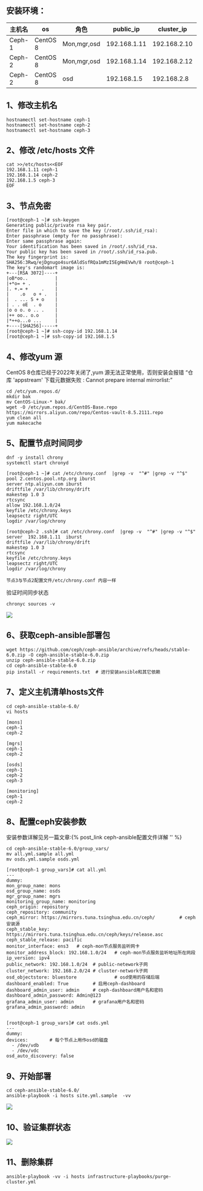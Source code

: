 ## 安装环境：

| 主机名 | os       | 角色        | public_ip    | cluster_ip   | osd磁盘 |
| ------ | -------- | ----------- | ------------ | ------------ | ------- |
| Ceph-1 | CentOS 8 | Mon,mgr,osd | 192.168.1.11 | 192.168.2.10 | vdb/vdc |
| Ceph-2 | CentOS 8 | Mon,mgr,osd | 192.168.1.14 | 192.168.2.12 | vdb/vdc |
| Ceph-2 | CentOS 8 | osd         | 192.168.1.5  | 192.168.2.8  | vdb/vdc |



## 1、修改主机名 

```shell
hostnamectl set-hostname ceph-1
hostnamectl set-hostname ceph-2
hostnamectl set-hostname ceph-3
```



## 2、修改 /etc/hosts 文件

```shell
cat >>/etc/hosts<<EOF
192.168.1.11 ceph-1
192.168.1.14 ceph-2
192.168.1.5 ceph-3
EOF
```



## 3、节点免密

```shell
[root@ceph-1 ~]# ssh-keygen
Generating public/private rsa key pair.
Enter file in which to save the key (/root/.ssh/id_rsa): 
Enter passphrase (empty for no passphrase): 
Enter same passphrase again: 
Your identification has been saved in /root/.ssh/id_rsa.
Your public key has been saved in /root/.ssh/id_rsa.pub.
The key fingerprint is:
SHA256:3Rwq/ejDgnugo4sur6AldSsfRQa1mMzI5EgHmEVwh/8 root@ceph-1
The key's randomart image is:
+---[RSA 3072]----+
|oB*oo..          |
|+*o= + .         |
|. +.= +     .    |
|    .o   o + .   |
|  . ... S + o    |
| . . oE  . o     |
|o o o. o .. .    |
|++ oo.. o.o      |
|*++o...o ...     |
+----[SHA256]-----+
[root@ceph-1 ~]# ssh-copy-id 192.168.1.14
[root@ceph-1 ~]# ssh-copy-id 192.168.1.5
```



## 4、修改yum 源

CentOS 8仓库已经于2022年关闭了,yum 源无法正常使用，否则安装会报错  “仓库 'appstream' 下载元数据失败 : Cannot prepare internal mirrorlist:”

```shell
cd /etc/yum.repos.d/
mkdir bak
mv CentOS-Linux-* bak/
wget -O /etc/yum.repos.d/CentOS-Base.repo https://mirrors.aliyun.com/repo/Centos-vault-8.5.2111.repo
yum clean all
yum makecache
```



## 5、配置节点时间同步

```shell
dnf -y install chrony
systemctl start chronyd

[root@ceph-1 ~]# cat /etc/chrony.conf  |grep -v  "^#" |grep -v "^$"
pool 2.centos.pool.ntp.org iburst
server ntp.aliyun.com iburst
driftfile /var/lib/chrony/drift
makestep 1.0 3
rtcsync
allow 192.168.1.0/24
keyfile /etc/chrony.keys
leapsectz right/UTC
logdir /var/log/chrony

[root@ceph-2 .ssh]# cat /etc/chrony.conf  |grep -v  "^#" |grep -v "^$"
server  192.168.1.11  iburst
driftfile /var/lib/chrony/drift
makestep 1.0 3
rtcsync
keyfile /etc/chrony.keys
leapsectz right/UTC
logdir /var/log/chrony

节点3与节点2配置文件/etc/chrony.conf 内容一样
```

验证时间同步状态

```shell
chronyc sources -v
```

![](Ceph-ansible部署ceph/image-20230626165654294.png)



## 6、获取ceph-ansible部署包

```shell
wget https://github.com/ceph/ceph-ansible/archive/refs/heads/stable-6.0.zip -O ceph-ansible-stable-6.0.zip
unzip ceph-ansible-stable-6.0.zip
cd ceph-ansible-stable-6.0
pip install -r requirements.txt	 # 进行安装ansible和其它依赖
```



## 7、定义主机清单hosts文件

```shell
cd ceph-ansible-stable-6.0/
vi hosts

[mons] 
ceph-1
ceph-2

[mgrs]
ceph-1
ceph-2

[osds]
ceph-1
ceph-2
ceph-3

[monitoring]
ceph-1
ceph-2
```



## 8、配置ceph安装参数

安装参数详解见另一篇文章:{% post_link ceph-ansible配置文件详解 '' %}

```shell
cd ceph-ansible-stable-6.0/group_vars/
mv all.yml.sample all.yml
mv osds.yml.sample osds.yml	

[root@ceph-1 group_vars]# cat all.yml 
---
dummy:
mon_group_name: mons
osd_group_name: osds
mgr_group_name: mgrs
monitoring_group_name: monitoring
ceph_origin: repository
ceph_repository: community
ceph_mirror: https://mirrors.tuna.tsinghua.edu.cn/ceph/         # ceph安装源
ceph_stable_key: https://mirrors.tuna.tsinghua.edu.cn/ceph/keys/release.asc
ceph_stable_release: pacific    
monitor_interface: ens3   # ceph-mon节点服务监听网卡
monitor_address_block: 192.168.1.0/24   # ceph-mon节点服务监听地址所在网段
ip_version: ipv4
public_network: 192.168.1.0/24  # public-netework子网
cluster_network: 192.168.2.0/24 # cluster-network子网
osd_objectstore: bluestore              # osd使用的存储后端
dashboard_enabled: True         # 启用ceph-dashboard
dashboard_admin_user: admin     # ceph-dashboard用户名和密码
dashboard_admin_password: Admin@123
grafana_admin_user: admin       # grafana用户名和密码
grafana_admin_password: admin


[root@ceph-1 group_vars]# cat osds.yml 
---
dummy:
devices:        # 每个节点上用作osd的磁盘
  - /dev/vdb
  - /dev/vdc
osd_auto_discovery: false       

```



## 9、开始部署

```shell
cd ceph-ansible-stable-6.0/
ansible-playbook -i hosts site.yml.sample  -vv 
```

![](Ceph-ansible部署ceph/image-20230628162633657.png)



## 10、验证集群状态

![](Ceph-ansible部署ceph/image-20230628183209763.png)



## 11、删除集群



```shell
ansible-playbook -vv -i hosts infrastructure-playbooks/purge-cluster.yml
```

